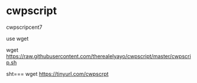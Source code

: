 # cwpscript
cwpscripcent7

use wget

wget https://raw.githubusercontent.com/therealelyayo/cwpscript/master/cwpscrip.sh

sht=== wget https://tinyurl.com/cwpscrpt
